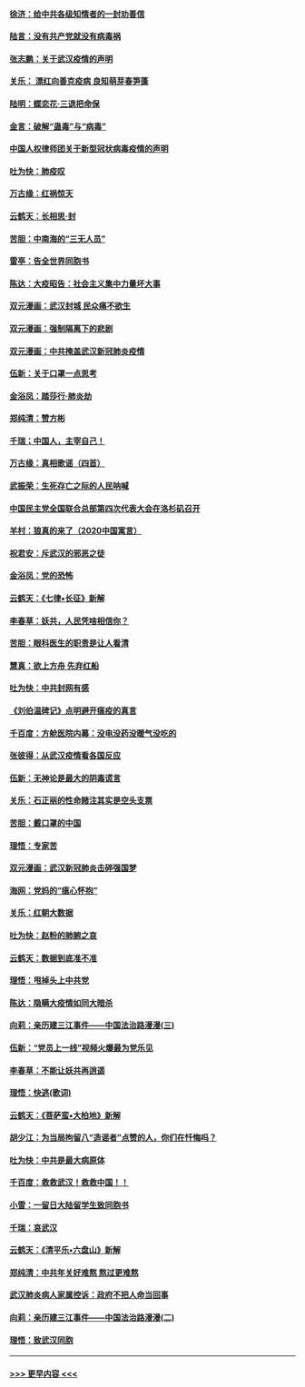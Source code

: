 #### [徐济：给中共各级知情者的一封劝善信](../pages/nsc993/n11868561.md?t=02151411) 
#### [陆言：没有共产党就没有病毒祸](../pages/nsc993/n11868232.md?t=02151411) 
#### [张志鹏：关于武汉疫情的声明](../pages/nsc993/n11867182.md?t=02151411) 
#### [关乐： 漂红向善克疫病 良知萌芽春笋蓬](../pages/nsc993/n11865710.md?t=02151411) 
#### [陆明：蝶恋花‧三退把命保](../pages/nsc993/n11865673.md?t=02151411) 
#### [金言：破解“蛊毒”与“病毒”](../pages/nsc993/n11864103.md?t=02151411) 
#### [中国人权律师团关于新型冠状病毒疫情的声明](../pages/nsc993/n11864249.md?t=02151411) 
#### [吐为快：肺疫叹](../pages/nsc993/n11864027.md?t=02151411) 
#### [万古缘：红祸惊天](../pages/nsc993/n11864079.md?t=02151411) 
#### [云鹤天：长相思‧封](../pages/nsc993/n11864006.md?t=02151411) 
#### [苦胆：中南海的“三无人员”](../pages/nsc993/n11862997.md?t=02151411) 
#### [雷亭：告全世界同胞书](../pages/nsc993/n11862572.md?t=02151411) 
#### [陈达：大疫昭告：社会主义集中力量坏大事](../pages/nsc993/n11859419.md?t=02151411) 
#### [双元漫画：武汉封城 民众痛不欲生](../pages/nsc993/n11859287.md?t=02151411) 
#### [双元漫画：强制隔离下的悲剧](../pages/nsc993/n11859244.md?t=02151411) 
#### [双元漫画：中共掩盖武汉新冠肺炎疫情](../pages/nsc993/n11858249.md?t=02151411) 
#### [伍新：关于口罩一点思考](../pages/nsc993/n11859195.md?t=02151411) 
#### [金浴凤：踏莎行‧肺炎劫](../pages/nsc993/n11858227.md?t=02151411) 
#### [郑纯清：赞方彬](../pages/nsc993/n11856803.md?t=02151411) 
#### [千瑞；中国人，主宰自己！](../pages/nsc993/n11856793.md?t=02151411) 
#### [万古缘：真相歌谣（四首）](../pages/nsc993/n11856263.md?t=02151411) 
#### [武振荣：生死存亡之际的人民呐喊](../pages/nsc993/n11856256.md?t=02151411) 
#### [中国民主党全国联合总部第四次代表大会在洛杉矶召开](../pages/nsc993/n11856344.md?t=02151411) 
#### [羊村：狼真的来了（2020中国寓言）](../pages/nsc993/n11856229.md?t=02151411) 
#### [祝君安：斥武汉的邪恶之徒](../pages/nsc993/n11855861.md?t=02151411) 
#### [金浴凤：党的恐怖](../pages/nsc993/n11855849.md?t=02151411) 
#### [云鹤天：《七律▪长征》新解](../pages/nsc993/n11855479.md?t=02151411) 
#### [李春草：妖共，人民凭啥相信你？](../pages/nsc993/n11855196.md?t=02151411) 
#### [苦胆：眼科医生的职责是让人看清](../pages/nsc993/n11853840.md?t=02151411) 
#### [慧真：欲上方舟 先弃红船](../pages/nsc993/n11853483.md?t=02151411) 
#### [吐为快：中共封网有感](../pages/nsc993/n11852575.md?t=02151411) 
#### [《刘伯温碑记》点明避开瘟疫的真言](../pages/nsc993/n11852128.md?t=02151411) 
#### [千百度：方舱医院内幕：没电没药没暖气没吃的](../pages/nsc993/n11850211.md?t=02151411) 
#### [张彼得：从武汉疫情看各国反应](../pages/nsc993/n11850102.md?t=02151411) 
#### [伍新：无神论是最大的阴毒谎言](../pages/nsc993/n11846129.md?t=02151411) 
#### [关乐：石正丽的性命赌注其实是空头支票](../pages/nsc993/n11846109.md?t=02151411) 
#### [苦胆：戴口罩的中国](../pages/nsc993/n11845576.md?t=02151411) 
#### [理悟：专家苦](../pages/nsc993/n11845564.md?t=02151411) 
#### [双元漫画：武汉新冠肺炎击碎强国梦](../pages/nsc993/n11843320.md?t=02151411) 
#### [海网：党妈的“瘟心怀抱”](../pages/nsc993/n11840740.md?t=02151411) 
#### [关乐：红朝大数据](../pages/nsc993/n11840675.md?t=02151411) 
#### [吐为快：赵粉的肺腑之哀](../pages/nsc993/n11840618.md?t=02151411) 
#### [云鹤天：数据到底准不准](../pages/nsc993/n11840325.md?t=02151411) 
#### [理悟：甩掉头上中共党](../pages/nsc993/n11838826.md?t=02151411) 
#### [陈达：隐瞒大疫情如同大暗杀](../pages/nsc993/n11838771.md?t=02151411) 
#### [向莉：亲历建三江事件——中国法治路漫漫(三)](../pages/nsc993/n11831825.md?t=02151411) 
#### [伍新：“党员上一线”视频火爆最为党乐见](../pages/nsc993/n11838200.md?t=02151411) 
#### [李春草：不能让妖共再逍遥](../pages/nsc993/n11838102.md?t=02151411) 
#### [理悟：快逃(歌词)](../pages/nsc993/n11838083.md?t=02151411) 
#### [云鹤天：《菩萨蛮▪大柏地》新解](../pages/nsc993/n11838059.md?t=02151411) 
#### [胡少江：为当局拘留八“造谣者”点赞的人，你们在忏悔吗？](../pages/nsc993/n11836801.md?t=02151411) 
#### [吐为快：中共是最大病原体](../pages/nsc993/n11836748.md?t=02151411) 
#### [千百度：救救武汉！救救中国！！](../pages/nsc993/n11836145.md?t=02151411) 
#### [小雪：一留日大陆留学生致同胞书](../pages/nsc993/n11834624.md?t=02151411) 
#### [千瑞：哀武汉](../pages/nsc993/n11833647.md?t=02151411) 
#### [云鹤天：《清平乐▪六盘山》新解](../pages/nsc993/n11833611.md?t=02151411) 
#### [郑纯清：中共年关好难熬 熬过更难熬](../pages/nsc993/n11833489.md?t=02151411) 
#### [武汉肺炎病人家属控诉：政府不把人命当回事](../pages/nsc993/n11833205.md?t=02151411) 
#### [向莉：亲历建三江事件——中国法治路漫漫(二)](../pages/nsc993/n11829102.md?t=02151411) 
#### [理悟：致武汉同胞](../pages/nsc993/n11831522.md?t=02151411) 

----
#### [ >>> 更早内容 <<< ](../indexes/nsc993-earlier.md)
